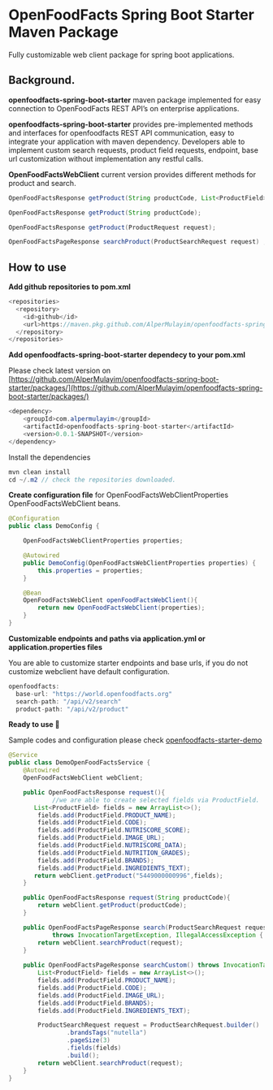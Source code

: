 # OpenFoodFacts Spring Boot Starter Maven Package
Fully customizable web client package for spring boot applications.
## Background.

 **openfoodfacts-spring-boot-starter**  maven package implemented for easy connection to OpenFoodFacts  REST API’s on enterprise applications.  

 **openfoodfacts-spring-boot-starter**   provides pre-implemented methods and interfaces for openfoodfacts  REST API communication, easy to integrate your application with maven dependency.  Developers able to implement custom search requests, product field requests, endpoint, base url  customization without  implementation any restful calls. 

 **OpenFoodFactsWebClient**  current version provides different methods for product and search. 

```java
OpenFoodFactsResponse getProduct(String productCode, List<ProductField> fields);

OpenFoodFactsResponse getProduct(String productCode);

OpenFoodFactsResponse getProduct(ProductRequest request);

OpenFoodFactsPageResponse searchProduct(ProductSearchRequest request) ;
```

## How to use

**Add github repositories to pom.xml** 

```java
<repositories>
  <repository>
    <id>github</id>
    <url>https://maven.pkg.github.com/AlperMulayim/openfoodfacts-spring-boot-starter</url>
  </repository>
</repositories>
```

**Add openfoodfacts-spring-boot-starter dependecy to your  pom.xml** 

 Please check latest version on [https://github.com/AlperMulayim/openfoodfacts-spring-boot-starter/packages/](https://github.com/AlperMulayim/openfoodfacts-spring-boot-starter/packages/)

```java
<dependency>
    <groupId>com.alpermulayim</groupId>
    <artifactId>openfoodfacts-spring-boot-starter</artifactId>
    <version>0.0.1-SNAPSHOT</version>
</dependency>
```

Install the dependencies  

```java
mvn clean install 
cd ~/.m2 // check the repositories downloaded. 
```
**Create configuration file** for OpenFoodFactsWebClientProperties OpenFoodFactsWebClient beans.

```java
@Configuration
public class DemoConfig {

    OpenFoodFactsWebClientProperties properties;

    @Autowired
    public DemoConfig(OpenFoodFactsWebClientProperties properties) {
        this.properties = properties;
    }

    @Bean
    OpenFoodFactsWebClient openFoodFactsWebClient(){
        return new OpenFoodFactsWebClient(properties);
    }
}
```
**Customizable endpoints and paths via application.yml or application.properties files** 

You are able to customize starter endpoints and base urls, if you do not customize webclient have default configuration. 

```java
openfoodfacts:
  base-url: "https://world.openfoodfacts.org"
  search-path: "/api/v2/search"
  product-path: "/api/v2/product"
```
 **Ready to use 🎉**

Sample codes and configuration please check [openfoodfacts-starter-demo](https://github.com/AlperMulayim/openfoodfacts-spring-boot-starter/tree/main/openfoodfacts-starter-demo)

```java
@Service
public class DemoOpenFoodFactsService {
    @Autowired
    OpenFoodFactsWebClient webClient;

    public OpenFoodFactsResponse request(){
			//we are able to create selected fields via ProductField. 
       List<ProductField> fields = new ArrayList<>();
        fields.add(ProductField.PRODUCT_NAME);
        fields.add(ProductField.CODE);
        fields.add(ProductField.NUTRISCORE_SCORE);
        fields.add(ProductField.IMAGE_URL);
        fields.add(ProductField.NUTRISCORE_DATA);
        fields.add(ProductField.NUTRITION_GRADES);
        fields.add(ProductField.BRANDS);
        fields.add(ProductField.INGREDIENTS_TEXT);
       return webClient.getProduct("5449000000996",fields);
    }

    public OpenFoodFactsResponse request(String productCode){
        return webClient.getProduct(productCode);
    }

    public OpenFoodFactsPageResponse search(ProductSearchRequest request)
            throws InvocationTargetException, IllegalAccessException {
        return webClient.searchProduct(request);
    }
    
    public OpenFoodFactsPageResponse searchCustom() throws InvocationTargetException, IllegalAccessException {
        List<ProductField> fields = new ArrayList<>();
        fields.add(ProductField.PRODUCT_NAME);
        fields.add(ProductField.CODE);
        fields.add(ProductField.IMAGE_URL);
        fields.add(ProductField.BRANDS);
        fields.add(ProductField.INGREDIENTS_TEXT);

        ProductSearchRequest request = ProductSearchRequest.builder()
                .brandsTags("nutella")
                .pageSize(3)
                .fields(fields)
                .build();
        return webClient.searchProduct(request);
    }
}
```
